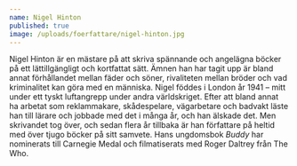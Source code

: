 ```yaml
---
name: Nigel Hinton
published: true
image: /uploads/foerfattare/nigel-hinton.jpg
---
```

Nigel Hinton är en mästare på att skriva spännande och angelägna böcker på ett lättillgängligt och kortfattat sätt. Ämnen han har tagit upp är bland annat förhållandet mellan fäder och söner, rivaliteten mellan bröder och vad kriminalitet kan göra med en människa. Nigel föddes i London år 1941 – mitt under ett tyskt luftangrepp under andra världskriget. Efter att bland annat ha arbetat som reklammakare, skådespelare, vägarbetare och badvakt läste han till lärare och jobbade med det i många år, och han älskade det. Men skrivandet tog över, och sedan flera år tillbaka är han författare på heltid med över tjugo böcker på sitt samvete. Hans ungdomsbok _Buddy_ har nominerats till Carnegie Medal och filmatiserats med Roger Daltrey från The Who.
